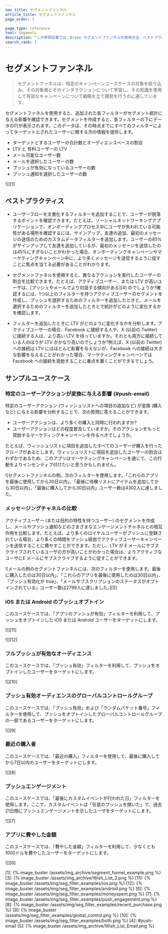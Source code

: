 ```yaml
---
nav_title: セグメントファンネル
article_title: セグメントファンネル
page_order: 3

page_type: reference
tool: Segments
description: "この参照記事では、Braze セグメントファンネルの使用方法、ベストプラクティス、およびユースケース例について説明します。"
search_rank: 1
---
```


# セグメントファンネル

> セグメントファネルは、特定のキャンペーンユースケースの対象を絞り込み、その対象者とそのインタラクションについて学習し、その知識を使用して有効なキャンペーンについて戦略を立て開発を行うのに適しています。

セグメントファネルを使用すると、追加された各フィルターがセグメント統計に与える影響を確認できます。セグメントを作成すると、各フィルターの下にデータの行が表示されます。このデータは、その時点までにすべてのフィルターによってターゲットとされたユーザーに関する次の情報を提供します。

- ターゲットとするユーザーの合計数とオーディエンスベースの割合
- LTV と 有料ユーザーの LTV  
- メール可能なユーザー数
- メールを選択したユーザーの数
- プッシュが有効になっているユーザーの数  
- プッシュ通知を選択したユーザーの数

![][1]

## ベストプラクティス

- ユーザーフローを文書化するフィルターを追加することで、ユーザーが脱落するポイントを確認できます。たとえば、ソーシャルネットワーキングアプリケーションで、オンボーディングプロセス中にユーザが失われている可能性がある場所を確認するには、サインアップ、友達の追加、最初のメッセージの送信のためのカスタムデータフィルターを追加します。ユーザーの85%がサインアップして友達を追加しているが、最初のメッセージを送信したのは45%にすぎないことがわかった場合、オンボーディングキャンペーンやマーケティングキャンペーン中に、より多くメッセージを送信するように促すことに焦点を当てる必要があることがわかります。

- セグメントファネルを使用すると、異なるアクションを実行したユーザーの割合を比較できます。たとえば、アクティブユーザー、または LTV が高いユーザは、[プッシュやメールでより対話する傾向がある][4] のでしょうか?確認するには、1つ以上のフィルターを持つアクティブユーザーのセグメントを作成し、プッシュを選択するためのフィルターを追加したときと、メールを選択するためのフィルターを追加したときとで統計がどのように変化するかを確認します。

- フィルターを追加したときに LTV がどのように変化するかを分析します。アクティブユーザーの場合、Facebook に接続する人や、X (以前の Twitter) に接続する人は、より高い LTV を持っていますか。それとも両方に接続している人のほうが LTV がかなり高いのでしょうか?例えば、X (以前の Twitter) への接続は LTV にはほとんど影響を与えないが、Facebook への接続は大きな影響を与えることがわかった場合、マーケティングキャンペーンでは Facebook への接続を奨励することに重点を置くことができるでしょう。

## サンプルユースケース

### 特定のユーザーアクションが変換に与える影響 {#push-email}

特定のユーザーアクション (ウィッシュリストへの項目の追加など) が変換 (購入など) に与える影響を分析することで、次の質問に答えることができます。

- ユーザーアクションは、より多くの購入と同時に行われますか?
- ユーザーアクションはどの程度普及していますか。そのアクションをもっと奨励するマーケティングキャンペーンを作るべきでしょうか。

たとえば、ウィッシュリストに項目を追加したすべてのユーザーが購入を行ったグループがあるとします。ウィッシュリストに項目を追加したユーザーの割合はわずかであるため、このアプリはマーケティングキャンペーンを通じて、この行動をよりインセンティブ付けたいと思うかもしれません。

![セグメントファンネルの例。次のフィルターを使用します。「これらのアプリを最後に使用してから30日以内」、「最後に待機リストにアイテムを追加してから30日以内」、「最後に購入してから30日以内」ユーザー数は4302人に達しました。

### メッセージングチャネルの比較

アクティブユーザー (または目的の特性を持つユーザー) のセグメントを作成し、メールやプッシュ通知などのさまざまなエンゲージメントチャネルとの相互作用を比較します。たとえば、より多くのロイヤルユーザーがプッシュに登録されている場合、より多くの時間をプッシュ経由でアクティブユーザーキャンペーンを送信することに費やすことができます。ただし、LTV が E メールにサブスクライブされているユーザの方が高いことがわかった場合は、よりアクティブなユーザにE メールにサブスクライブするように促すことができます。

![メールの例のセグメントファンネルには、次のフィルターを使用します。最後に購入したのは30日以内」、「これらのアプリを最後に使用したのは30日以内」、「プッシュ有効化が true」、「メールサブスクリプションのステータスがオプトインされている」ユーザー数は2799人に達しました。][5]

### iOS または Android のプッシュオプトイン

このユースケースでは、「アプリのプッシュが有効」フィルターを利用して、プッシュをオプトインした iOS または Android ユーザーをターゲットにします。

![][11]

![][12]

### フルプッシュが有効なオーディエンス

このユースケースでは、「プッシュ有効」フィルターを利用して、プッシュをオプトインしたユーザーをターゲットにします。

![][10]

### プッシュ有効オーディエンスのグローバルコントロールグループ

このユースケースでは、「プッシュ有効」および「ランダムバケット番号」フィルターを使用して、プッシュをオプトインしたグローバルコントロールグループの一部であるユーザーをターゲットにします。

![][9]

### 最近の購入者

このユースケースでは、「最近の購入」フィルターを使用して、最後に購入してから7日以内のユーザーをターゲットにします。

![][8]

### プッシュエンゲージメント

このユースケースでは、「最後にカスタムイベントが行われた日」フィルターを使用します。ここで、カスタムイベントは「任意のプッシュを開いた」で、過去21日間にプッシュエンゲージメントを示したユーザをターゲットにします。

![][7]

### アプリに費やした金額

このユースケースでは、「費やした金額」フィルターを利用して、少なくとも1000ドルを費やしたユーザーをターゲットにします。

![][6]


[1]: {% image_buster /assets/img_archive/segment_funnel_example.png %}
[3]: {% image_buster /assets/img_archive/Wish_List_2.png %}
[11]: {% image_buster /assets/img/seg_filter_examples/ios.png %}
[12]: {% image_buster /assets/img/seg_filter_examples/android.png %}
[6]: {% image_buster /assets/img/seg_filter_examples/moneyspent.png %}
[7]: {% image_buster /assets/img/seg_filter_examples/push_engagement.png %}
[8]: {% image_buster /assets/img/seg_filter_examples/recent_purchase.png %}
[9]: {% image_buster /assets/img/seg_filter_examples/global_control.png %}
[10]: {% image_buster /assets/img/seg_filter_examples/both.png %}
[4]: #push-email
[5]: {% image_buster /assets/img_archive/Wish_List_Email.png %}

